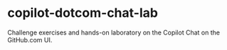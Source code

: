 # copilot-dotcom-chat-lab
Challenge exercises and hands-on laboratory on the Copilot Chat on the GitHub.com UI.

